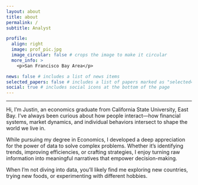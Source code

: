 ```yaml
---
layout: about
title: about
permalink: /
subtitle: Analyst

profile:
  align: right
  image: prof_pic.jpg
  image_circular: false # crops the image to make it circular
  more_info: >
    <p>San Francisco Bay Area</p>

news: false # includes a list of news items
selected_papers: false # includes a list of papers marked as "selected={true}"
social: true # includes social icons at the bottom of the page
---
```


***

 
Hi, I’m Justin, an economics graduate from California State University, East Bay. I’ve always been curious about how people interact—how financial systems, market dynamics, and individual behaviors intersect to shape the world we live in. 

While pursuing my degree in Economics, I developed a deep appreciation for the power of data to solve complex problems. Whether it’s identifying trends, improving efficiencies, or crafting strategies, I enjoy turning raw information into meaningful narratives that empower decision-making.

When I’m not diving into data, you’ll likely find me exploring new countries, trying new foods, or experimenting with different hobbies.